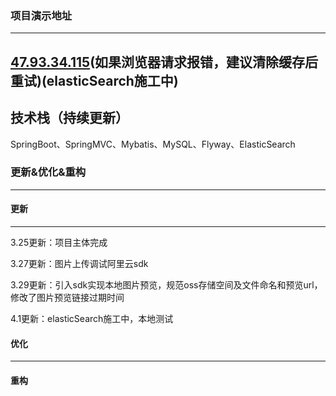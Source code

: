 ### 项目演示地址

---

[47.93.34.115](http://47.93.34.115 "47.93.34.115")(如果浏览器请求报错，建议清除缓存后重试)(elasticSearch施工中)
---

## 技术栈（持续更新）

SpringBoot、SpringMVC、Mybatis、MySQL、Flyway、ElasticSearch

### 更新&优化&重构

---

#### 更新

---

3.25更新：项目主体完成

3.27更新：图片上传调试阿里云sdk

3.29更新：引入sdk实现本地图片预览，规范oss存储空间及文件命名和预览url，修改了图片预览链接过期时间

4.1更新：elasticSearch施工中，本地测试

#### 优化

---

#### 重构
